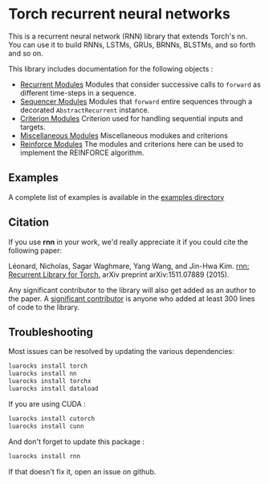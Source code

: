 # Torch recurrent neural networks #

This is a recurrent neural network (RNN) library that extends Torch's nn.
You can use it to build RNNs, LSTMs, GRUs, BRNNs, BLSTMs, and so forth and so on.

This library includes documentation for the following objects :

  * [Recurrent Modules](doc/recurrent.md) Modules that consider successive calls to `forward` as different time-steps in a sequence.
  * [Sequencer Modules](doc/sequencer.md) Modules that `forward` entire sequences through a decorated `AbstractRecurrent` instance.
  * [Criterion Modules](doc/criterion.md) Criterion used for handling sequential inputs and targets.
  * [Miscellaneous Modules](doc/miscellaneous.md) Miscellaneous modukes and criterions
  * [Reinforce Modules](doc/reinforce.md) The modules and criterions here can be used to implement the REINFORCE algorithm.
	
	
<a name='rnn.examples'></a>
## Examples ##

A complete list of examples is available in the [examples directory](https://github.com/Element-Research/rnn/blob/master/examples/README.md)

## Citation ##

If you use __rnn__ in your work, we'd really appreciate it if you could cite the following paper:

Léonard, Nicholas, Sagar Waghmare, Yang Wang, and Jin-Hwa Kim. [rnn: Recurrent Library for Torch.](http://arxiv.org/abs/1511.07889) arXiv preprint arXiv:1511.07889 (2015).

Any significant contributor to the library will also get added as an author to the paper.
A [significant contributor](https://github.com/torch/rnn/graphs/contributors)
is anyone who added at least 300 lines of code to the library.

## Troubleshooting ##

Most issues can be resolved by updating the various dependencies:
```bash
luarocks install torch
luarocks install nn
luarocks install torchx
luarocks install dataload
```

If you are using CUDA :
```bash
luarocks install cutorch
luarocks install cunn
```

And don't forget to update this package :
```bash
luarocks install rnn
```

If that doesn't fix it, open an issue on github.
